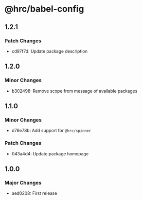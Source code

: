 # @hrc/babel-config

## 1.2.1

### Patch Changes

- cd97f7d: Update package description

## 1.2.0

### Minor Changes

- b302498: Remove scope from message of available packages

## 1.1.0

### Minor Changes

- d76e78b: Add support for `@hrc/spinner`

### Patch Changes

- 043a4d4: Update package homepage

## 1.0.0

### Major Changes

- aed0208: First release
